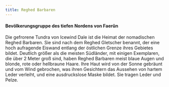 ```yaml
---
title: Reghed Barbaren
---
```


#### Bevölkerungsgruppe des tiefen Nordens von Faerûn

Die gefrorene Tundra von Icewind Dale ist die Heimat der nomadischen Reghed Barbaren. Sie sind nach dem Reghed Gletscher benannt, der eine hoch aufragende Eiswand entlang der östlichen Grenze ihres Gebietes bildet. Deutlich größer als die meisten Südländer, mit einigen Exemplaren, die über 2 Meter groß sind, haben Reghed Barbaren meist blaue Augen und blonde, rote oder hellbraune Haare. Ihre Haut wird von der Sonne gebräunt und vom Wind gebrochen, was ihren Gesichtern das Aussehen von hartem Leder verleiht, und eine ausdruckslose Maske bildet. Sie tragen Leder und Pelze.
